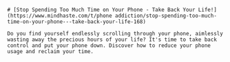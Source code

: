 
    # [Stop Spending Too Much Time on Your Phone - Take Back Your Life!](https://www.mindhaste.com/t/phone addiction/stop-spending-too-much-time-on-your-phone---take-back-your-life-168)

    Do you find yourself endlessly scrolling through your phone, aimlessly wasting away the precious hours of your life? It's time to take back control and put your phone down. Discover how to reduce your phone usage and reclaim your time.
    